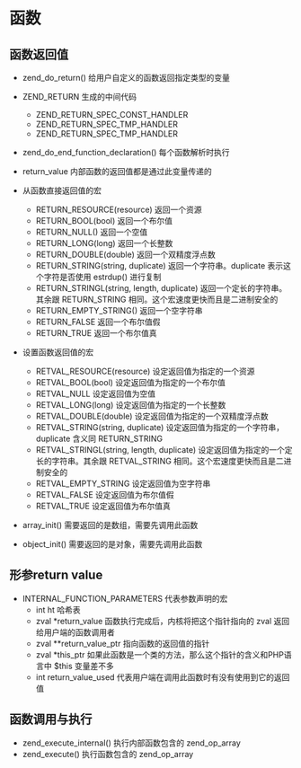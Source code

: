 函数
===

函数返回值
---

+ zend_do_return() 给用户自定义的函数返回指定类型的变量 

+ ZEND_RETURN 生成的中间代码
  + ZEND_RETURN_SPEC_CONST_HANDLER
  + ZEND_RETURN_SPEC_TMP_HANDLER
  + ZEND_RETURN_SPEC_TMP_HANDLER

+ zend_do_end_function_declaration() 每个函数解析时执行

+ return_value 内部函数的返回值都是通过此变量传递的

+ 从函数直接返回值的宏
  + RETURN_RESOURCE(resource) 返回一个资源
  + RETURN_BOOL(bool) 返回一个布尔值
  + RETURN_NULL() 返回一个空值
  + RETURN_LONG(long) 返回一个长整数
  + RETURN_DOUBLE(double) 返回一个双精度浮点数
  + RETURN_STRING(string, duplicate) 返回一个字符串。duplicate 表示这个字符是否使用 estrdup() 进行复制
  + RETURN_STRINGL(string, length, duplicate) 返回一个定长的字符串。其余跟 RETURN_STRING 相同。这个宏速度更快而且是二进制安全的
  + RETURN_EMPTY_STRING() 返回一个空字符串
  + RETURN_FALSE 返回一个布尔值假
  + RETURN_TRUE 返回一个布尔值真

+ 设置函数返回值的宏
  + RETVAL_RESOURCE(resource) 设定返回值为指定的一个资源
  + RETVAL_BOOL(bool) 设定返回值为指定的一个布尔值
  + RETVAL_NULL 设定返回值为空值
  + RETVAL_LONG(long) 设定返回值为指定的一个长整数
  + RETVAL_DOUBLE(double) 设定返回值为指定的一个双精度浮点数
  + RETVAL_STRING(string, duplicate) 设定返回值为指定的一个字符串，duplicate 含义同 RETURN_STRING
  + RETVAL_STRINGL(string, length, duplicate) 设定返回值为指定的一个定长的字符串。其余跟 RETVAL_STRING 相同。这个宏速度更快而且是二进制安全的
  + RETVAL_EMPTY_STRING 设定返回值为空字符串
  + RETVAL_FALSE 设定返回值为布尔值假
  + RETVAL_TRUE 设定返回值为布尔值真
  
+ array_init() 需要返回的是数组，需要先调用此函数

+ object_init() 需要返回的是对象，需要先调用此函数

形参return value
---

+ INTERNAL_FUNCTION_PARAMETERS 代表参数声明的宏
  + int ht 哈希表
  + zval *return_value 函数执行完成后，内核将把这个指针指向的 zval 返回给用户端的函数调用者
  + zval **return_value_ptr 指向函数的返回值的指针
  + zval *this_ptr 如果此函数是一个类的方法，那么这个指针的含义和PHP语言中 $this 变量差不多
  + int return_value_used 代表用户端在调用此函数时有没有使用到它的返回值

函数调用与执行
---

+ zend_execute_internal() 执行内部函数包含的 zend_op_array
+ zend_execute() 执行函数包含的 zend_op_array
